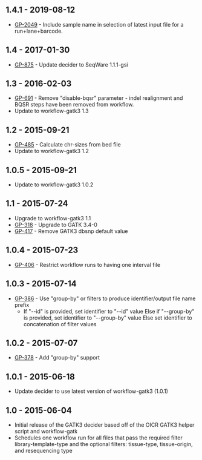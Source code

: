 ## 1.4.1 - 2019-08-12
- [GP-2049](https://jira.oicr.on.ca/browse/GP-2049) - Include sample name in selection of latest input file for a run+lane+barcode.
## 1.4 - 2017-01-30
- [GP-875](https://jira.oicr.on.ca/browse/GP-875) - Update decider to SeqWare 1.1.1-gsi
## 1.3 - 2016-02-03
- [GP-691](https://jira.oicr.on.ca/browse/GP-691) - Remove "disable-bqsr" parameter - indel realignment and BQSR steps have been removed from workflow.
- Update to workflow-gatk3 1.3
## 1.2 - 2015-09-21
- [GP-485](https://jira.oicr.on.ca/browse/GP-485) - Calculate chr-sizes from bed file
- Update to workflow-gatk3 1.2
## 1.0.5 - 2015-09-21
- Update to workflow-gatk3 1.0.2
## 1.1 - 2015-07-24
- Upgrade to workflow-gatk3 1.1
- [GP-318](https://jira.oicr.on.ca/browse/GP-318) - Upgrade to GATK 3.4-0
- [GP-417](https://jira.oicr.on.ca/browse/GP-417) - Remove GATK3 dbsnp default value
## 1.0.4 - 2015-07-23
- [GP-406](https://jira.oicr.on.ca/browse/GP-406) - Restrict workflow runs to having one interval file
## 1.0.3 - 2015-07-14
- [GP-386](https://jira.oicr.on.ca/browse/GP-386) - Use "group-by" or filters to produce identifier/output file name prefix
  - If "--id" is provided, set identifier to "--id" value
      Else if "--group-by" is provided, set identifier to "--group-by" value
      Else set identifier to concatenation of filter values
## 1.0.2 - 2015-07-07
- [GP-378](https://jira.oicr.on.ca/browse/GP-378) - Add "group-by" support
## 1.0.1 - 2015-06-18
- Update decider to use latest version of workflow-gatk3 (1.0.1)
## 1.0 - 2015-06-04
- Initial release of the GATK3 decider based off of the OICR GATK3 helper script and workflow-gatk
- Schedules one workflow run for all files that pass the required filter library-template-type and
    the optional filters: tissue-type, tissue-origin, and resequencing type
